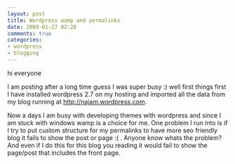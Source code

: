 ```yaml
---
layout: post
title: Wordpress wamp and permalinks
date: 2009-01-27 02:28
comments: true
categories:
- wordpress
- blogging
---
```

hi everyone

I am posting after a long time guess I was super busy :) well first things first I have installed wordpress 2.7 on my hosting and imported all the data from my blog running at http://najam.wordpress.com.

Now a days I am busy with developing themes with wordpress and since I am stuck with windows wamp is a choice for me. One problem I run into is if I try to put custom structure for my permalinks to have more seo friendly blog it fails to show the post or page :( . Anyone know whats the problem? And even if I do this for this blog you reading it would fail to show the page/post that includes the front page.
